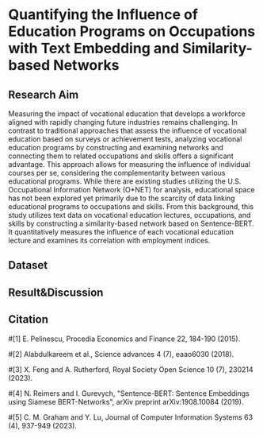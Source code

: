 # Quantifying the Influence of Education Programs on Occupations with Text Embedding and Similarity-based Networks

## Research Aim
Measuring the impact of vocational education that develops a workforce aligned with rapidly changing future industries remains challenging. In contrast to traditional approaches that assess the influence of vocational education based on surveys or achievement tests, analyzing vocational education programs by constructing and examining networks and connecting them to related occupations and skills offers a significant advantage. This approach allows for measuring the influence of individual courses per se, considering the complementarity between various educational programs. While there are existing studies utilizing the U.S. Occupational Information Network (O*NET) for analysis, educational space has not been explored yet primarily due to the scarcity of data linking educational programs to occupations and skills. From this background, this study utilizes text data on vocational education lectures, occupations, and skills by constructing a similarity-based network based on Sentence-BERT. It quantitatively measures the influence of each vocational education lecture and examines its correlation with employment indices.

## Dataset

## Result&Discussion

## Citation
#[1] E. Pelinescu, Procedia Economics and Finance 22, 184-190 (2015).

#[2] Alabdulkareem et al., Science advances 4 (7), eaao6030 (2018).

#[3] X. Feng and A. Rutherford, Royal Society Open Science 10 (7), 230214 (2023).

#[4] N. Reimers and I. Gurevych, "Sentence-BERT: Sentence Embeddings using Siamese BERT-Networks", arXiv preprint arXiv:1908.10084 (2019).

#[5] C. M. Graham and Y. Lu, Journal of Computer Information Systems 63 (4), 937-949 (2023).	
